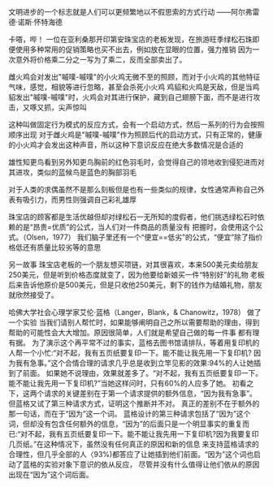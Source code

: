 文明进步的一个标志就是人们可以更频繁地以不假思索的方式行动  ——阿尔弗雷德·诺斯·怀特海德

卡嗒，哔！
一位在亚利桑那开印第安珠宝店的老板发现，在旅游旺季绿松石珠即便使用多种常用的促销策略也买不出去，例如放在显眼的位置，强力推销
因为一次意外将价格乘二分之一写为了乘二，反而全部卖出了。

雌火鸡会对发出"嘁噗-嘁噗"的小火鸡无微不至的照顾，而对于小火鸡的其他特征气味，感觉，相貌等进行忽略，甚至会杀死小火鸡
鸡貂和火鸡是天敌，但是当鸡貂发出"嘁噗-嘁噗"时，火鸡会对其进行保护，藏到自己翅膀下面，而不是进行攻击，又啄又抓，尖声惊叫

这种叫做固定行为模式的反应方式，会有一个启动方式，然后一系列的行为会按照顺序出现
对于雌火鸡是"嘁噗-嘁噗"作为照顾后代的启动方式，只有正常的，健康的小火鸡才会发出这种声音，所以这种下意识反应在绝大多数情况是合适的

雄性知更鸟看到另外知更鸟胸前的红色羽毛时，会觉得自己的领地收到侵犯进而对其进攻，类似的蓝候鸟是蓝色的胸部羽毛

对于人类的求偶虽然不是那么刻板但是也有一些类似的规律，女性通常声称自己外表有吸引力，而男性则强调自己彩礼雄厚


珠宝店的顾客都是生活优越但却对绿松石一无所知的度假者，他们挑选绿松石时依赖的是“昂贵=优质”的公式，当人们对一件商品的质量没有
把握时，会使用这个公式。（Olsen，1977）
我们脑子里还有一个“便宜==低劣”的公式，“便宜”除了指价格低还有质量比较劣等的意思

另一故事
珠宝店老板的一个朋友想买项链，对其很喜欢，本来500美元卖给朋友250美元，但是听到价格态度就变了，因为他要给新娘买一件“特别好”的礼物
老板后来告诉他原价是500美元，但是只收他250美元，剩下的钱作为结婚礼物，朋友就欣然接受了。

哈佛大学社会心理学家艾伦·蓝格（Langer，Blank，& Chanowitz，1978）
做了一个实验
当我们请别人帮忙时，如果能够阐明自己之所以需要帮助的理由，得到帮助的可能性会大大增加。原因很简单，人们就是希望自己做的每一件事
都有理有据。
为了演示这个再平常不过的事实，蓝格去图书馆请排队，等着用复印机的人帮一个小忙:“对不起，我有五页纸要复印一下。能不能让我先用一下复印机?
因为我有急事。”这个合情合理的请求几乎总是收到立竿见影的效果:94%的人让她插到了前面。
如果她不说理由，效果就差多了。“对不起，我有五页纸要复印一下。能不能让我先用一下复印机?”当她这样问时，只有60%的人应多了她。
初看之下，这两个请求的关键差别在于第一个请求提供的额外信息，“因为我有急事”。 但蓝格又试了第三种请求方式，证明这个推断并不对。
   真正的差别不在于额外的那一句话，而在于“因为”这一个词。
蓝格设计的第三种请求包括了“因为”这个词，但却没有包含任何额外的信息，“因为”的后面只是一个明显事实的重复而
已:“对不起，我有五页纸要复印一下。能不能让我先用一下复印机?因为我要复印几页纸。”在这种情况下，虽然没有任何真正的原因和新的信息
  来支持蓝格请求的合理性，但几乎全部的人〈93%)都答应了让她插到他们前面。“因为”这个词也启动了蓝格的实验对象下意识的依从反应，
  尽管并没有什么值得让他们依从的原因出现在“因为”这个词后面。

